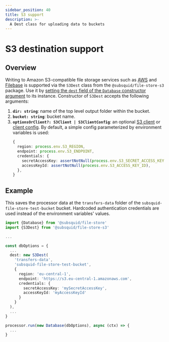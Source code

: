 ```yaml
---
sidebar_position: 40
title: S3 support
description: >-
  A Dest class for uploading data to buckets
---
```


# S3 destination support

## Overview

Writing to Amazon S3-compatible file storage services such as [AWS](https://aws.amazon.com) and [Filebase](https://filebase.com) is supported via the `S3Dest` class from the `@subsquid/file-store-s3` package. Use it by [setting the `dest` field of the `Database` constructor argument](../overview/#database-options) to its instance. Constructor of `S3Dest` accepts the following arguments:
1. **`dir: string`**: name of the top level output folder within the bucket.
2. **`bucket: string`**: bucket name.
3. **`optionsOrClient?: S3Client | S3ClientConfig`**: an optional [S3 client](https://docs.aws.amazon.com/AWSJavaScriptSDK/v3/latest/clients/client-s3/classes/s3client.html) or [client config](https://docs.aws.amazon.com/AWSJavaScriptSDK/v3/latest/clients/client-s3/interfaces/s3clientconfig.html). By default, a simple config parameterized by environment variables is used:
   ```typescript
   {
     region: process.env.S3_REGION,
     endpoint: process.env.S3_ENDPOINT,
     credentials: {
       secretAccessKey: assertNotNull(process.env.S3_SECRET_ACCESS_KEY),
       accessKeyId: assertNotNull(process.env.S3_ACCESS_KEY_ID),
     },
   }
   ```

## Example

This saves the processor data at the `transfers-data` folder of the `subsquid-file-store-test-bucket` bucket. Hardcoded authentication credentials are used instead of the environment variables' values.

```typescript
import {Database} from '@subsquid/file-store'
import {S3Dest} from '@subsquid/file-store-s3'

...

const dbOptions = {
  ...
  dest: new S3Dest(
    'transfers-data',
    'subsquid-file-store-test-bucket',
    {
      region: 'eu-central-1',
      endpoint: 'https://s3.eu-central-1.amazonaws.com',
      credentials: {
        secretAccessKey: 'mySecretAccessKey',
        accessKeyId: 'myAccessKeyId'
      }
    }
  ),
  ...
}

processor.run(new Database(dbOptions), async (ctx) => {
  ...
}
```
